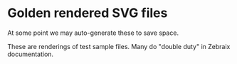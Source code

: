 # Golden rendered SVG files

At some point we may auto-generate these to save space.

These are renderings of test sample files. Many do "double duty" in Zebraix
documentation.
